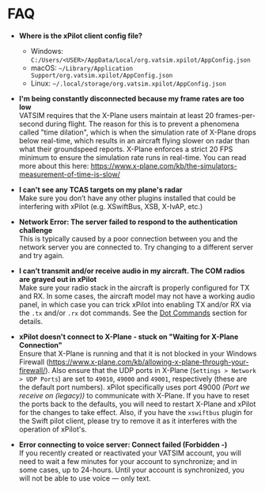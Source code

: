 # FAQ

* **Where is the xPilot client config file?**
    * Windows: `C:/Users/<USER>/AppData/Local/org.vatsim.xpilot/AppConfig.json`
    * macOS: `~/Library/Application Support/org.vatsim.xpilot/AppConfig.json`
    * Linux: `~/.local/storage/org.vatsim.xpilot/AppConfig.json`

* **I'm being constantly disconnected because my frame rates are too low**<br/>
VATSIM requires that the X-Plane users maintain at least 20 frames-per-second during flight. The reason for this is to prevent a phenomena called "time dilation", which is when the simulation rate of X-Plane drops below real-time, which results in an aircraft flying slower on radar than what their groundspeed reports. X-Plane enforces a strict 20 FPS minimum to ensure the simulation rate runs in real-time. You can read more about this here: https://www.x-plane.com/kb/the-simulators-measurement-of-time-is-slow/

* **I can't see any TCAS targets on my plane's radar**<br/>
Make sure you don’t have any other plugins installed that could be interfering with xPilot (e.g. XSwiftBus, XSB, X-IvAP, etc.)

* **Network Error: The server failed to respond to the authentication challenge**<br/>
This is typically caused by a poor connection between you and the network server you are connected to. Try changing to a different server and try again.

* **I can’t transmit and/or receive audio in my aircraft. The COM radios are grayed out in xPilot**<br/>
Make sure your radio stack in the aircraft is properly configured for TX and RX. In some cases, the aircraft model may not have a working audio panel, in which case you can trick xPilot into enabling TX and/or RX via the `.tx` and/or `.rx` dot commands. See the [Dot Commands](client?id=dot-commands) section for details.

* **xPilot doesn't connect to X-Plane - stuck on "Waiting for X-Plane Connection"**<br/>
Ensure that X-Plane is running and that it is not blocked in your Windows Firewall (https://www.x-plane.com/kb/allowing-x-plane-through-your-firewall/). Also ensure that the UDP ports in X-Plane (`Settings > Network > UDP Ports`) are set to `49010`, `49000` and `49001`, respectively (these are the default port numbers). xPilot specifically uses port 49000 *(Port we receive on (legacy))* to communicate with X-Plane. If you have to reset the ports back to the defaults, you will need to restart X-Plane and xPilot for the changes to take effect. Also, if you have the `xswiftbus` plugin for the Swift pilot client, please try to remove it as it interferes with the operation of xPilot's.

* **Error connecting to voice server: Connect failed (Forbidden -)**<br/>
If you recently created or reactivated your VATSIM account, you will need to wait a few minutes for your account to synchronize; and in some cases, up to 24-hours. Until your account is synchronized, you will not be able to use voice &mdash; only text.
